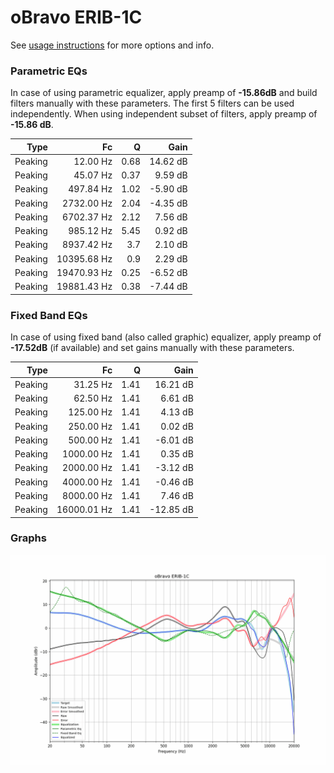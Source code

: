 # oBravo ERIB-1C
See [usage instructions](https://github.com/jaakkopasanen/AutoEq#usage) for more options and info.

### Parametric EQs
In case of using parametric equalizer, apply preamp of **-15.86dB** and build filters manually
with these parameters. The first 5 filters can be used independently.
When using independent subset of filters, apply preamp of **-15.86 dB**.

| Type    | Fc          |    Q | Gain     |
|--------:|------------:|-----:|---------:|
| Peaking | 12.00 Hz    | 0.68 | 14.62 dB |
| Peaking | 45.07 Hz    | 0.37 | 9.59 dB  |
| Peaking | 497.84 Hz   | 1.02 | -5.90 dB |
| Peaking | 2732.00 Hz  | 2.04 | -4.35 dB |
| Peaking | 6702.37 Hz  | 2.12 | 7.56 dB  |
| Peaking | 985.12 Hz   | 5.45 | 0.92 dB  |
| Peaking | 8937.42 Hz  | 3.7  | 2.10 dB  |
| Peaking | 10395.68 Hz | 0.9  | 2.29 dB  |
| Peaking | 19470.93 Hz | 0.25 | -6.52 dB |
| Peaking | 19881.43 Hz | 0.38 | -7.44 dB |

### Fixed Band EQs
In case of using fixed band (also called graphic) equalizer, apply preamp of **-17.52dB**
(if available) and set gains manually with these parameters.

| Type    | Fc          |    Q | Gain      |
|--------:|------------:|-----:|----------:|
| Peaking | 31.25 Hz    | 1.41 | 16.21 dB  |
| Peaking | 62.50 Hz    | 1.41 | 6.61 dB   |
| Peaking | 125.00 Hz   | 1.41 | 4.13 dB   |
| Peaking | 250.00 Hz   | 1.41 | 0.02 dB   |
| Peaking | 500.00 Hz   | 1.41 | -6.01 dB  |
| Peaking | 1000.00 Hz  | 1.41 | 0.35 dB   |
| Peaking | 2000.00 Hz  | 1.41 | -3.12 dB  |
| Peaking | 4000.00 Hz  | 1.41 | -0.46 dB  |
| Peaking | 8000.00 Hz  | 1.41 | 7.46 dB   |
| Peaking | 16000.01 Hz | 1.41 | -12.85 dB |

### Graphs
![](./oBravo%20ERIB-1C.png)